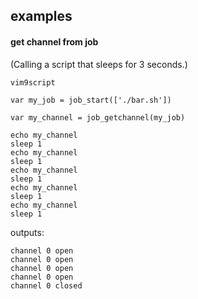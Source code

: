 ## examples

#### get channel from job

(Calling a script that sleeps for 3 seconds.)
```
vim9script

var my_job = job_start(['./bar.sh'])

var my_channel = job_getchannel(my_job)

echo my_channel
sleep 1
echo my_channel
sleep 1
echo my_channel
sleep 1
echo my_channel
sleep 1
echo my_channel
sleep 1
```
outputs:
```
channel 0 open
channel 0 open
channel 0 open
channel 0 open
channel 0 closed
```
